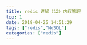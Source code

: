 ```yaml
---
title: redis 详解（12）内存管理
top: 1
date: 2018-04-25 14:51:29
tags: ["redis","NoSQL"]
categories: ["redis"]
---
```

